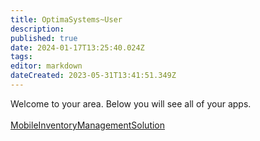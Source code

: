 ```yaml
---
title: OptimaSystems~User
description: 
published: true
date: 2024-01-17T13:25:40.024Z
tags: 
editor: markdown
dateCreated: 2023-05-31T13:41:51.349Z
---
```


Welcome to your area. Below you will see all of your apps.<br><br>[MobileInventoryManagementSolution](/Apps/MIMS/MobileInventoryManagementSolution)<br>